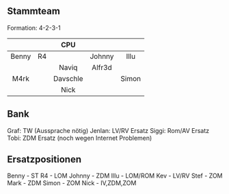 Stammteam
---
Formation: 4-2-3-1


|   |    | CPU |    |     |
|:-:|:-:|:-:|:-:|:-:|
| Benny |  R4  | | Johnny | Illu |
|   |  | Naviq  |  Alfr3d |  |
| M4rk | | Davschle | | Simon |
|   |   |  Nick |  |  |



Bank
---
Graf: TW (Aussprache nötig)
Jenlan: LV/RV Ersatz
Siggi: Rom/AV Ersatz
Tobi: ZDM Ersatz (noch wegen Internet Problemen)


Ersatzpositionen
---
Benny   - ST
R4      - LOM
Johnny  - ZDM
Illu    - LOM/ROM
Kev     - LV/RV
Stef    - ZOM
Mark    - ZDM
Simon   - ZOM
Nick    - IV,ZDM,ZOM
